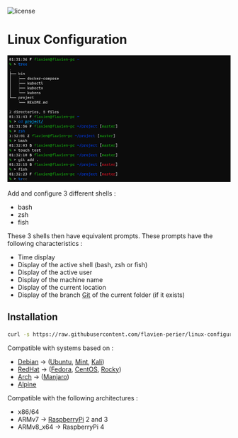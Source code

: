 ![license](https://badgen.net/github/license/flavien-perier/linux-configuration)

# Linux Configuration

![Screenshot](./doc/screenshot.png)

Add and configure 3 different shells :

- bash
- zsh
- fish

These 3 shells then have equivalent prompts. These prompts have the following characteristics :

- Time display
- Display of the active shell (bash, zsh or fish)
- Display of the active user
- Display of the machine name
- Display of the current location
- Display of the branch [Git](https://git-scm.com/) of the current folder (if it exists)

## Installation

```sh
curl -s https://raw.githubusercontent.com/flavien-perier/linux-configuration/master/shell-configuration.sh | sudo sh -
```

Compatible with systems based on :

- [Debian](https://www.debian.org/) -> ([Ubuntu](https://ubuntu.com/), [Mint](https://linuxmint.com/), [Kali](https://www.kali.org/))
- [RedHat](https://www.redhat.com/) -> ([Fedora](https://getfedora.org/), [CentOS](https://www.centos.org/), [Rocky](https://rockylinux.org/))
- [Arch](https://archlinux.org/) -> ([Manjaro](https://manjaro.org/))
- [Alpine](https://www.alpinelinux.org/)

Compatible with the following architectures :

- x86/64
- ARMv7 -> [RaspberryPi](https://www.raspberrypi.org/) 2 and 3
- ARMv8_x64 -> RaspberryPi 4

